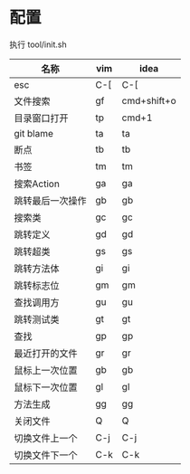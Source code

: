 # 配置

执行 tool/init.sh	


| 名称 | vim | idea | 
|-|-|-|
|esc|C-[| C-[|
|文件搜索|gf| cmd+shift+o|
| 目录窗口打开 | tp | cmd+1|
| git blame | ta | ta|
|断点|tb|tb|
|书签|tm|tm|
|搜索Action|ga|ga|
|跳转最后一次操作|gb|gb|
|搜索类|gc|gc|
|跳转定义|gd|gd|
|跳转超类|gs|gs|
|跳转方法体|gi|gi|
|跳转标志位|gm|gm|
|查找调用方|gu|gu|
|跳转测试类|gt|gt|
|查找|gp|gp|
|最近打开的文件|gr|gr|
|鼠标上一次位置|gb|gb|
|鼠标下一次位置|gl|gl|
|方法生成|gg|gg|
|关闭文件|Q|Q|
|切换文件上一个|C-j|C-j|
|切换文件下一个|C-k|C-k|
